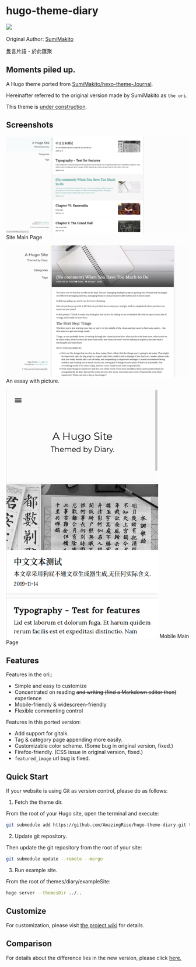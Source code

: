 # hugo-theme-diary
![](https://img.shields.io/badge/license-MIT-blue.svg)

Original Author: [SumiMakito](https://github.com/SumiMakito)

隻言片語・於此匯聚

Moments piled up.
---

A Hugo theme ported from [SumiMakito/hexo-theme-Journal](https://github.com/SumiMakito/hexo-theme-Journal/).

Hereinafter referred to the original version made by SumiMakito as `the ori`.

This theme is [under construction](https://github.com/AmazingRise/hugo-theme-diary/projects/2).

## Screenshots

![](arts/main.png)
Site Main Page

![](arts/essay.png)
An essay with picture.

![](arts/m_main.png)
Mobile Main Page

## Features

Features in the ori.:

- Simple and easy to customize
- Concentrated on reading <del>and writing (find a Markdown editor then)</del> experience
- Mobile-friendly & widescreen-friendly
- Flexible commenting control

Features in this ported version:

- Add support for gitalk.
- Tag & category page appending more easily.
- Customizable color scheme. (Some bug in original version, fixed.)
- Firefox-friendly. (CSS issue in original version, fixed.)
- `featured_image` url bug is fixed.

## Quick Start

If your website is using Git as version control, please do as follows:

1. Fetch the theme dir.

From the root of your Hugo site, open the terminal and execute:
```bash
git submodule add https://github.com/AmazingRise/hugo-theme-diary.git themes/diary
```
2. Update git repository.

Then update the git repository from the root of your site:
```bash
git submodule update --remote --merge
```

3. Run example site.

From the root of themes/diary/exampleSite:
```bash
hugo server --themesDir ../..
```

## Customize

For customization, please visit [the project wiki](https://github.com/amazingrise/hugo-theme-diary/wiki) for details.

## Comparison

For details about the difference lies in the new version, please click [here.](https://github.com/AmazingRise/hugo-theme-diary/wiki/Comparison)
